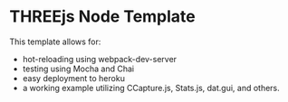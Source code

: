 # THREEjs Node Template

 This template allows for:

 * hot-reloading using webpack-dev-server
 * testing using Mocha and Chai
 * easy deployment to heroku
 * a working example utilizing CCapture.js, Stats.js, dat.gui, and others.
